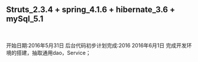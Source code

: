 <h2>Struts_2.3.4 + spring_4.1.6 + hibernate_3.6 + mySql_5.1</h2><br>

开始日期:2016年5月31日
后台代码初步计划完成:2016
2016年6月1日 完成开发环境的搭建，抽取通用dao，Service；